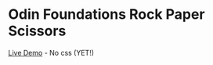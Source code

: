 # Odin Foundations Rock Paper Scissors

[Live Demo](https://filipecabral97.github.io/foundations-rock-paper-scissors/) - No css (YET!)

